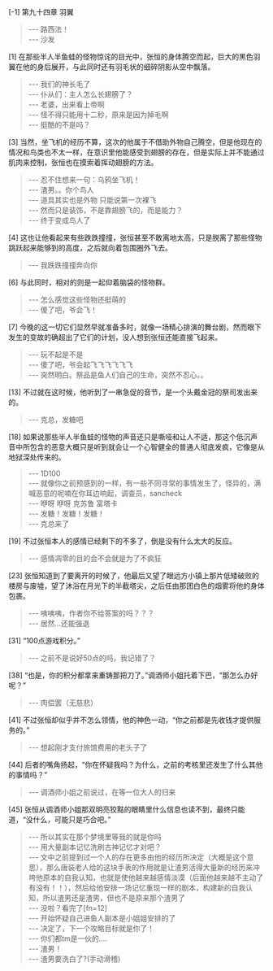 
[-1] 第九十四章 羽翼
>--- 路西法！<br>
>--- 沙发<br>

[1] 在那些半人半鱼蛙的怪物惊诧的目光中，张恒的身体腾空而起，巨大的黑色羽翼在他的身后展开，与此同时还有羽毛状的细碎阴影从空中飘落。
>--- 我们的神长毛了<br>
>--- 仆从们：主人怎么长翅膀了？<br>
>--- 老婆，出来看上帝啊<br>
>--- 怪不得只能用十二秒，原来是因为掉毛啊<br>
>--- 挺酷的不是吗？<br>

[3] 当然，坐飞机的经历不算，这次的他属于不借助外物自己腾空，但是他现在的情况和鸟类也不太一样，在意识里他能感受到翅膀的存在，但是实际上并不能通过肌肉来控制，张恒也在摸索着挥动翅膀的方法。
>--- 忍不住想来一句：乌鸦坐飞机！<br>
>--- 渣男。。你个鸟人<br>
>--- 道具其实也是外物  只能说第一次裸飞<br>
>--- 然而只是装饰，不是靠翅膀飞的，而是能力？<br>
>--- 终于变成鸟人了<br>

[4] 这也让他看起来有些跌跌撞撞，张恒甚至不敢离地太高，只是脱离了那些怪物跳跃起来能够到的高度，之后就向着包围圈外飞去。
>--- 我跌跌撞撞奔向你<br>

[6] 与此同时，相对的则是一起仰着脑袋的怪物群。
>--- 怎么感觉这些怪物还挺萌的<br>
>--- 傻了吧，爷会飞！<br>

[7] 今晚的这一切它们显然早就准备多时，就像一场精心排演的舞台剧，然而眼下发生的变故的确超出了它们的计划，没人想到张恒还能直接飞起来。
>--- 玩不起是不是<br>
>--- 傻了吧，爷会起飞飞飞飞飞飞<br>
>--- 突然明白。祭品是鱼人们自己的生命，突然不忍心。。<br>

[13] 不过就在这时候，他听到了一串急促的音节，是一个头戴金冠的祭司发出来的。
>--- 克总，发糖吧<br>

[18] 如果说那些半人半鱼蛙的怪物的声音还只是嘶哑和让人不适，那这个低沉声音中所包含的恶意大概只是听到就会让一个心智健全的普通人彻底发疯，它像是从地狱深处传来的。
>--- 1D100<br>
>--- 就像你之前预感到的一样，有一些不同寻常的事情发生了，怪异的，满喊恶意的呢喃在你耳边响起，调查员，sancheck<br>
>--- 咿呀  咿呀  克苏鲁 富塔卡<br>
>--- 发糖！发糖！发糖！<br>
>--- 克总来了<br>

[19] 不过张恒本人的感情已经剩下的不多了，倒是没有什么太大的反应。
>--- 感情凋零的目的会不会就是为了不疯狂<br>

[23] 张恒知道到了要离开的时候了，他最后又望了眼远方小镇上那片低矮破败的楼房与废墟，望了沐浴在月光下的半截塔尖，之后任由那团白色的烟雾将他的身体包裹。
>--- 咦咦咦，作者你不给答案的吗？？？<br>
>--- 居然...还能强退<br>

[31] “100点游戏积分。”
>--- 之前不是说好50点的吗，我记错了？<br>

[38] “也是，你的积分都拿来重铸那把刀了。”调酒师小姐托着下巴，“那怎么办好呢？”
>--- 肉偿罢（无慈悲）<br>

[41] 不过张恒却似乎并不怎么领情，他的神色一动，“你之前都是先收钱才提供服务的。”
>--- 想起刚才支付旅馆费用的老头子了<br>

[44] 后者的嘴角扬起，“你在怀疑我吗？为什么，之前的考核里还发生了什么其他的事情吗？”
>--- 调酒师小姐之前说过，在等一位大人的归来<br>

[45] 张恒从调酒师小姐那双明亮狡黠的眼睛里什么信息也读不到，最终只能道，“没什么，可能只是巧合吧。”
>--- 所以其实在那个梦境里等我的就是你吗<br>
>--- 用大量副本记忆洗刷古神记忆才对吧？<br>
>--- 文中之前提到过一个人的存在更多由他的经历所决定（大概是这个意思），那么唐装老人给的这块手表的作用就是让渣男活得大量新的经历来冲垮他原本的自我认知，也就是使他越来越感情淡漠（后面他越来越不主动了有没有！！），然后给他安排一场记忆重现一样的剧本，构建新的自我认知，所以渣男还是渣男，但也不是原来那个渣男了<br>
>--- 没啦？看完了[fn=12]<br>
>--- 开始怀疑自己进鱼人副本是小姐姐安排的了<br>
>--- 决定了，下一个攻略目标就是你了！<br>
>--- 你们都tm是一伙的....<br>
>--- 渣男！<br>
>--- 渣男要洗白了?(手动滑稽)<br>
